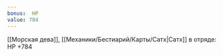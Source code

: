 ```yaml
---
bonus:  HP 
value: 784
---
```

[[Морская дева]], [[Механики/Бестиарий/Карты/Сатх|Сатх]] в отряде: HP +784
